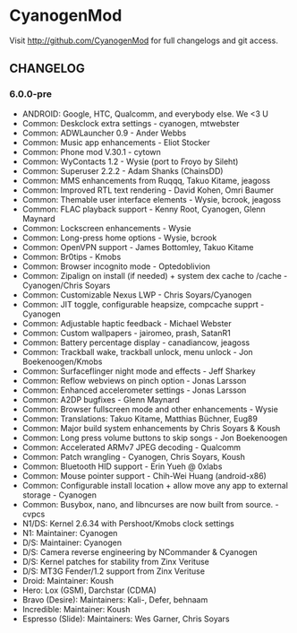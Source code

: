 CyanogenMod
===============

Visit http://github.com/CyanogenMod for full changelogs and git access.

CHANGELOG
---------

### 6.0.0-pre
* ANDROID: Google, HTC, Qualcomm, and everybody else.  We <3 U
* Common: Deskclock extra settings - cyanogen, mtwebster
* Common: ADWLauncher 0.9 - Ander Webbs
* Common: Music app enhancements - Eliot Stocker
* Common: Phone mod V.30.1 - cytown
* Common: WyContacts 1.2 - Wysie (port to Froyo by Sileht)
* Common: Superuser 2.2.2 - Adam Shanks (ChainsDD)
* Common: MMS enhancements from Ruqqq, Takuo Kitame, jeagoss
* Common: Improved RTL text rendering - David Kohen, Omri Baumer
* Common: Themable user interface elements - Wysie, bcrook, jeagoss
* Common: FLAC playback support - Kenny Root, Cyanogen, Glenn Maynard
* Common: Lockscreen enhancements - Wysie
* Common: Long-press home options - Wysie, bcrook
* Common: OpenVPN support - James Bottomley, Takuo Kitame
* Common: Br0tips - Kmobs
* Common: Browser incognito mode - Optedoblivion
* Common: Zipalign on install (if needed) + system dex cache to /cache - Cyanogen/Chris Soyars
* Common: Customizable Nexus LWP - Chris Soyars/Cyanogen
* Common: JIT toggle, configurable heapsize, compcache supprt - Cyanogen
* Common: Adjustable haptic feedback - Michael Webster
* Common: Custom wallpapers - jairomeo, prash, SatanR1
* Common: Battery percentage display - canadiancow, jeagoss
* Common: Trackball wake, trackball unlock, menu unlock - Jon Boekenoogen/Kmobs
* Common: Surfaceflinger night mode and effects - Jeff Sharkey
* Common: Reflow webviews on pinch option - Jonas Larsson
* Common: Enhanced accelerometer settings - Jonas Larsson
* Common: A2DP bugfixes - Glenn Maynard
* Common: Browser fullscreen mode and other enhancements - Wysie
* Common: Translations: Takuo Kitame, Matthias Büchner, Eug89
* Common: Major build system enhancements by Chris Soyars & Koush
* Common: Long press volume buttons to skip songs - Jon Boekenoogen
* Common: Accelerated ARMv7 JPEG decoding - Qualcomm
* Common: Patch wrangling - Cyanogen, Chris Soyars, Koush
* Common: Bluetooth HID support - Erin Yueh @ 0xlabs
* Common: Mouse pointer support - Chih-Wei Huang (android-x86)
* Common: Configurable install location + allow move any app to external storage - Cyanogen
* Common: Busybox, nano, and libncurses are now built from source. - cvpcs
* N1/DS: Kernel 2.6.34 with Pershoot/Kmobs clock settings
* N1: Maintainer: Cyanogen
* D/S: Maintainer: Cyanogen
* D/S: Camera reverse engineering by NCommander & Cyanogen
* D/S: Kernel patches for stability from Zinx Verituse
* D/S: MT3G Fender/1.2 support from Zinx Verituse
* Droid: Maintainer: Koush
* Hero: Lox (GSM), Darchstar (CDMA)
* Bravo (Desire): Maintainers: Kali-, Defer, behnaam
* Incredible: Maintainer: Koush
* Espresso (Slide): Maintainers: Wes Garner, Chris Soyars

